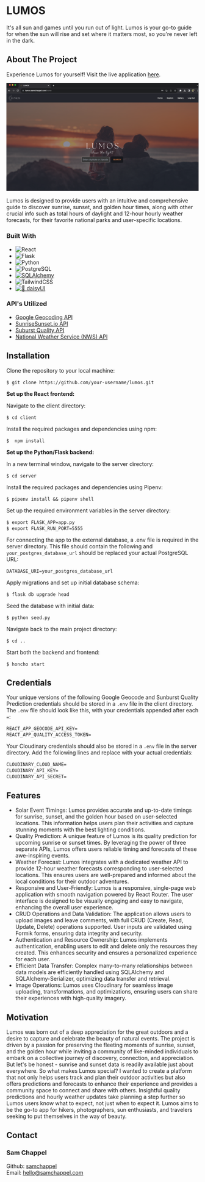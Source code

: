 # LUMOS

It's all sun and games until you run out of light. Lumos is your go-to guide for when the sun will rise and set where it matters most, so you're never left in the dark.

## About The Project
Experience Lumos for yourself! Visit the live application <a href="https://www.lumos.samchappel.com/">here</a>.

![home page](https://github.com/samchappel/lumos/blob/deploy/client/src/assets/lumos_home.png?raw=true)

Lumos is designed to provide users with an intuitive and comprehensive guide to discover sunrise, sunset, and golden hour times, along with other crucial info such as total hours of daylight and 12-hour hourly weather forecasts, for their favorite national parks and user-specific locations.

### Built With

* ![React](https://img.shields.io/badge/react-%2320232a.svg?style=for-the-badge&logo=react&logoColor=%2361DAFB) 
* ![Flask](https://img.shields.io/badge/flask-%23000.svg?style=for-the-badge&logo=flask&logoColor=white)
* ![Python](https://img.shields.io/badge/python-3670A0?style=for-the-badge&logo=python&logoColor=ffdd54) 
* ![PostgreSQL](https://img.shields.io/badge/PostgreSQL-%23336791.svg?style=for-the-badge&logo=postgresql&logoColor=white)
* [![SQLAlchemy][SQLAlchemy.com]][SQLalchemy-url]
* ![TailwindCSS](https://img.shields.io/badge/TailwindCSS-%2338B2AC.svg?style=for-the-badge&logo=tailwind-css&logoColor=white) 
* [![🌼 daisyUI][daisyUI.com]][daisyUI-url]

### API's Utilized
* [Google Geocoding API](https://developers.google.com/maps/documentation/geocoding/overview)
* [SunriseSunset.io API](https://sunrisesunset.io/api/)
* [Suburst Quality API](https://sunsetwx.com/sunburst/)
* [National Weather Service (NWS) API](https://www.weather.gov/documentation/services-web-api)

## Installation

Clone the repository to your local machine:
```
$ git clone https://github.com/your-username/lumos.git
  ```

**Set up the React frontend:**

Navigate to the client directory:
```
$ cd client
  ```

Install the required packages and dependencies using npm:
```
$  npm install
  ```
  
**Set up the Python/Flask backend:**

In a new terminal window, navigate to the server directory:
```
$ cd server
  ```
  
Install the required packages and dependencies using Pipenv:
```
$ pipenv install && pipenv shell
  ```
  
Set up the required environment variables in the server directory:
```
$ export FLASK_APP=app.py
$ export FLASK_RUN_PORT=5555
  ```

For connecting the app to the external database, a .env file is required in the server directory. This file should contain the following and `your_postgres_database_url` should be replaced your actual PostgreSQL URL:
```
DATABASE_URI=your_postgres_database_url
  ```
  
Apply migrations and set up initial database schema:
```
$ flask db upgrade head
  ```

Seed the database with initial data:
```
$ python seed.py
  ```

Navigate back to the main project directory:
```
$ cd ..
  ```

Start both the backend and frontend:
```
$ honcho start
  ```

## Credentials

Your unique versions of the following Google Geocode and Sunburst Quality Prediction credentials should be stored in a ```.env``` file in the client directory. The ```.env``` file should look like this, with your credentials appended after each ```=```:

```
REACT_APP_GEOCODE_API_KEY=
REACT_APP_QUALITY_ACCESS_TOKEN=
```

Your Cloudinary credentials should also be stored in a `.env` file in the server directory. Add the following lines and replace with your actual credentials:
```
CLOUDINARY_CLOUD_NAME=
CLOUDINARY_API_KEY=
CLOUDINARY_API_SECRET=
```

## Features

- Solar Event Timings: Lumos provides accurate and up-to-date timings for sunrise, sunset, and the golden hour based on user-selected locations. This information helps users plan their activities and capture stunning moments with the best lighting conditions.
- Quality Prediction: A unique feature of Lumos is its quality prediction for upcoming sunrise or sunset times. By leveraging the power of three separate APIs, Lumos offers users reliable timing and forecasts of these awe-inspiring events.
- Weather Forecast: Lumos integrates with a dedicated weather API to provide 12-hour weather forecasts corresponding to user-selected locations. This ensures users are well-prepared and informed about the local conditions for their outdoor adventures.
- Responsive and User-Friendly: Lumos is a responsive, single-page web application with smooth navigation powered by React Router. The user interface is designed to be visually engaging and easy to navigate, enhancing the overall user experience.
- CRUD Operations and Data Validation: The application allows users to upload images and leave comments, with full CRUD (Create, Read, Update, Delete) operations supported. User inputs are validated using Formik forms, ensuring data integrity and security.
- Authentication and Resource Ownership: Lumos implements authentication, enabling users to edit and delete only the resources they created. This enhances security and ensures a personalized experience for each user.
- Efficient Data Transfer: Complex many-to-many relationships between data models are efficiently handled using SQLAlchemy and SQLAlchemy-Serializer, optimizing data transfer and retrieval.
- Image Operations: Lumos uses Cloudinary for seamless image uploading, transformations, and optimizations, ensuring users can share their experiences with high-quality imagery.

## Motivation

Lumos was born out of a deep appreciation for the great outdoors and a desire to capture and celebrate the beauty of natural events. The project is driven by a passion for preserving the fleeting moments of sunrise, sunset, and the golden hour while inviting a community of like-minded individuals to embark on a collective journey of discovery, connection, and appreciation. But let's be honest - sunrise and sunset data is readily available just about everywhere. So what makes Lumos special? I wanted to create a platform that not only helps users track and plan their outdoor activities but also offers predictions and forecasts to enhance their experience and provides a community space to connect and share with others. Insightful quality predictions and hourly weather updates take planning a step further so Lumos users know what to expect, not just when to expect it. Lumos aims to be the go-to app for hikers, photographers, sun enthusiasts, and travelers seeking to put themselves in the way of beauty.


## Contact
  
### Sam Chappel
Github: <a href="https://github.com/samchappel">samchappel</a><br>
Email: <a href="mailto:hello@samchappel.com">hello@samchappel.com</a>

<!-- MARKDOWN LINKS & IMAGES -->
<!-- https://www.markdownguide.org/basic-syntax/#reference-style-links -->
[SQLAlchemy.com]: https://img.shields.io/badge/-SQLAlchemy-black?style=for-the-badge&logo=serverfault
[SQLalchemy-url]: https://www.sqlalchemy.org/
[daisyUI.com]: https://img.shields.io/badge/-🌼%20daisyUI-19d1a5?style=for-the-badge
[daisyUI-url]: https://daisyui.com/
